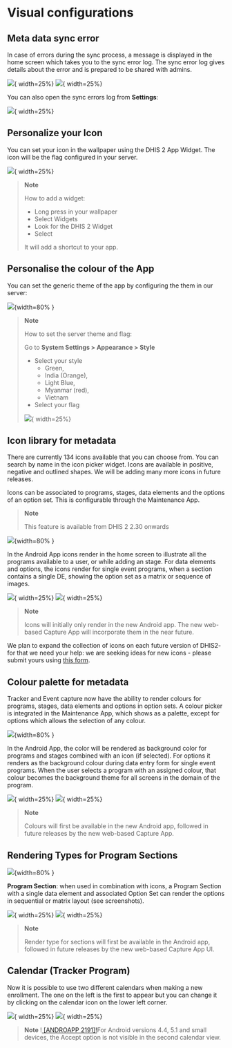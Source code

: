 # Visual configurations


## Meta data sync error

In case of errors during the sync process, a message is displayed in the home screen which takes you to the sync error log. The sync error log gives details about the error and is prepared to be shared with admins.

![](resources/images/image43.png){ width=25%}
![](resources/images/image11.png){ width=25%}

You can also open the sync errors log from **Settings**:

![](resources/images/image15.png){ width=25%}


## Personalize your Icon


You can set your icon in the wallpaper using the DHIS 2 App Widget. The icon will be the flag configured in your server.

![](resources/images/image32.png){ width=25%}

> **Note**
>
> How to add a widget:
>
> - Long press in your wallpaper
> - Select Widgets
> - Look for the DHIS 2 Widget
> - Select
>
> It will add a shortcut to your app.

## Personalise the colour of the App

You can set the generic theme of the app by configuring the them in our server:

![](resources/images/image28.png){width=80% }

> **Note**
>
> How to set the server theme and flag:
>
> Go to **System Settings > Appearance > Style**
>
> - Select your style
>   - Green,
>   - India (Orange),
>   - Light Blue,
>   - Myanmar (red),
>   - Vietnam
> - Select your flag
>
>![](resources/images/image23.png){ width=25%}

## Icon library for metadata

There are currently 134 icons available that you can choose from. You can search by name in the icon picker widget. Icons are available in positive, negative and outlined shapes. We will be adding many more icons in future releases.

Icons can be associated to programs, stages, data elements and the options of an option set. This is  configurable through the Maintenance App.

> **Note**
>
> This feature is available from DHIS 2 2.30 onwards

![](resources/images/image13.png){width=80% }

In the Android App icons render in the home screen to illustrate all the programs available to a user, or while adding an stage. For data elements and options, the icons render for single event programs, when a section contains a single DE, showing the option set as a matrix or sequence of images.

![](resources/images/image19.png){ width=25%}
![](resources/images/image26.png){ width=25%}

> **Note**
>
> Icons will initially only render in the new Android app. The new web-based Capture App will incorporate them in the near future.

We plan to expand the collection of icons on each future version of DHIS2- for that we need your help: we are seeking ideas for new icons - please submit yours using [this form](https://www.google.com/url?q=https://drive.google.com/open?id%3D1LmfYJQAu3KyDfkY3X6ne7qSsuTa9jXZhoQHzkDxeCdg&sa=D&ust=1557433016147000).

## Colour palette for metadata


Tracker and Event capture now have the ability to render colours for programs, stages, data elements and options in option sets. A colour picker is integrated in the Maintenance App, which shows as a palette, except for options which allows the selection of any colour.

![](resources/images/image20.png){width=80% }

In the Android App, the color will be rendered as background color for programs and stages combined with an icon (if selected). For options it renders as the background colour during data entry form for single event programs. When the user selects a program with an assigned colour, that colour becomes the background theme for all screens in the domain of the program.

![](resources/images/image19.png){ width=25%}
![](resources/images/image2.PNG){ width=25%}

> **Note**
>
> Colours will first be available in the new Android app, followed in future releases by the new web-based Capture App.

## Rendering Types for Program Sections

![](resources/images/image16.png){width=80% }

**Program Section**: when used in combination with icons, a Program Section with a single data element and associated Option Set can render the options in sequential or matrix layout (see screenshots).

![](resources/images/image26.png){ width=25%}
![](resources/images/image36.PNG){ width=25%}

> **Note**
>
> Render type for sections will first be available in the Android app, followed in future releases by the new web-based Capture App UI.

## Calendar (Tracker Program)

Now it is possible to use two different calendars when making a new enrollment. The one on the left is the first to appear but you can change it by clicking on the calendar icon on the lower left corner. 

![](resources/images/image60.png){ width=25%}
![](resources/images/image61.png){ width=25%}

> **Note**
> !<a href= "https://jira.dhis2.org/browse/ANDROAPP-2191"> [ANDROAPP 2191]!</a>For Android versions 4.4,  5.1 and small devices, the
> Accept option is not visible in the second calendar view.




